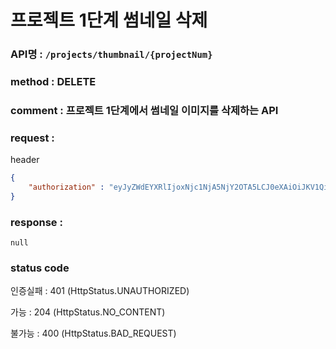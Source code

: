 # 프로젝트 1단계 썸네일 삭제
### API명 : `/projects/thumbnail/{projectNum}`

### method : DELETE

### comment : 프로젝트 1단계에서 썸네일 이미지를 삭제하는 API

### request :

header
~~~json
{
    "authorization" : "eyJyZWdEYXRlIjoxNjc1NjA5NjY2OTA5LCJ0eXAiOiJKV1QiLCJhbGciOiJIUzM4NCJ9.eyJ1c2VyTnVtIjoyLCJuaWNrTmFtZSI6IkFudGVuQSIsImxvZ2luVGltZSI6IjIwMjMtMDItMDYgMDA6MDc6NDYiLCJleHAiOjE3MDcxNDU2NjZ9.20hkW6xCuE1jggJdHdAqBextocHrOcl8YtE6ze4Bc5ef1MnmwKL47fhlQv467LWy"
}
~~~

### response :
    null

### status code
인증실패 : 401 (HttpStatus.UNAUTHORIZED)

가능 : 204 (HttpStatus.NO_CONTENT)

불가능 : 400 (HttpStatus.BAD_REQUEST)
